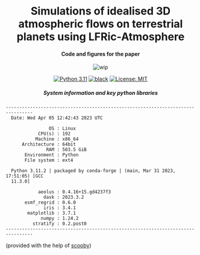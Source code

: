 <h1 align="center">
Simulations of idealised 3D atmospheric flows on terrestrial planets using LFRic-Atmosphere
</h1>
<h4 align="center">
Code and figures for the paper
</h4>

<p align="center">
  <img src="https://img.shields.io/badge/wip-%20%F0%9F%9A%A7%20under%20construction%20%F0%9F%9A%A7-yellow"
       alt="wip">
</p>

<p align="center">
<a href="https://www.python.org/downloads/">
<img src="https://img.shields.io/badge/python-3.11-blue.svg"
     alt="Python 3.11"></a>
<a href="https://github.com/psf/black">
<img src="https://img.shields.io/badge/code%20style-black-000000.svg"
     alt="black"></a>
<a href="LICENSE">
<img src="https://img.shields.io/badge/license-MIT-green.svg"
     alt="License: MIT"></a>

<h5 align="center">
System information and key python libraries
</h5>

```
--------------------------------------------------------------------------------
  Date: Wed Apr 05 12:42:43 2023 UTC

                OS : Linux
            CPU(s) : 192
           Machine : x86_64
      Architecture : 64bit
               RAM : 503.5 GiB
       Environment : Python
       File system : ext4

  Python 3.11.2 | packaged by conda-forge | (main, Mar 31 2023, 17:51:05) [GCC
  11.3.0]

            aeolus : 0.4.16+15.gd4237f3
              dask : 2023.3.2
       esmf_regrid : 0.6.0
              iris : 3.4.1
        matplotlib : 3.7.1
             numpy : 1.24.2
          stratify : 0.2.post0
--------------------------------------------------------------------------------
```
(provided with the help of [scooby](https://github.com/banesullivan/scooby))
